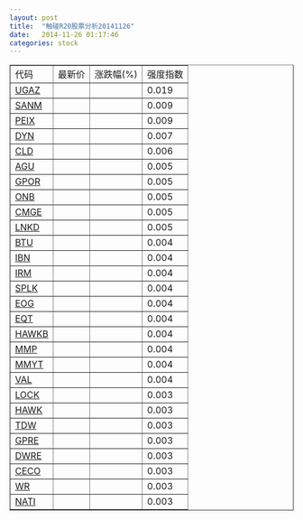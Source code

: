 ```yaml
---
layout: post
title:  "触碰R20股票分析20141126"
date:   2014-11-26 01:17:46
categories: stock
---
```

<script type="text/javascript">
var stockList = []
stockList.push('gb_ugaz');
stockList.push('gb_sanm');
stockList.push('gb_peix');
stockList.push('gb_dyn');
stockList.push('gb_cld');
stockList.push('gb_agu');
stockList.push('gb_gpor');
stockList.push('gb_onb');
stockList.push('gb_cmge');
stockList.push('gb_lnkd');
stockList.push('gb_btu');
stockList.push('gb_ibn');
stockList.push('gb_irm');
stockList.push('gb_splk');
stockList.push('gb_eog');
stockList.push('gb_eqt');
stockList.push('gb_hawkb');
stockList.push('gb_mmp');
stockList.push('gb_mmyt');
stockList.push('gb_val');
stockList.push('gb_lock');
stockList.push('gb_hawk');
stockList.push('gb_tdw');
stockList.push('gb_gpre');
stockList.push('gb_dwre');
stockList.push('gb_ceco');
stockList.push('gb_wr');
stockList.push('gb_nati');
</script>

<table border="1">
 <tr>
 <td>代码</td>
  <td>最新价</td>
  <td>涨跌幅(%)</td>
 <td>强度指数</td>
</tr>
  <tr id="ugaz"><td><a href="http://stock.finance.sina.com.cn/usstock/quotes/UGAZ.html" target="_blank">UGAZ</a></td><td></td><td></td><td>0.019</td></tr>
  <tr id="sanm"><td><a href="http://stock.finance.sina.com.cn/usstock/quotes/SANM.html" target="_blank">SANM</a></td><td></td><td></td><td>0.009</td></tr>
  <tr id="peix"><td><a href="http://stock.finance.sina.com.cn/usstock/quotes/PEIX.html" target="_blank">PEIX</a></td><td></td><td></td><td>0.009</td></tr>
  <tr id="dyn"><td><a href="http://stock.finance.sina.com.cn/usstock/quotes/DYN.html" target="_blank">DYN</a></td><td></td><td></td><td>0.007</td></tr>
  <tr id="cld"><td><a href="http://stock.finance.sina.com.cn/usstock/quotes/CLD.html" target="_blank">CLD</a></td><td></td><td></td><td>0.006</td></tr>
  <tr id="agu"><td><a href="http://stock.finance.sina.com.cn/usstock/quotes/AGU.html" target="_blank">AGU</a></td><td></td><td></td><td>0.005</td></tr>
  <tr id="gpor"><td><a href="http://stock.finance.sina.com.cn/usstock/quotes/GPOR.html" target="_blank">GPOR</a></td><td></td><td></td><td>0.005</td></tr>
  <tr id="onb"><td><a href="http://stock.finance.sina.com.cn/usstock/quotes/ONB.html" target="_blank">ONB</a></td><td></td><td></td><td>0.005</td></tr>
  <tr id="cmge"><td><a href="http://stock.finance.sina.com.cn/usstock/quotes/CMGE.html" target="_blank">CMGE</a></td><td></td><td></td><td>0.005</td></tr>
  <tr id="lnkd"><td><a href="http://stock.finance.sina.com.cn/usstock/quotes/LNKD.html" target="_blank">LNKD</a></td><td></td><td></td><td>0.005</td></tr>
  <tr id="btu"><td><a href="http://stock.finance.sina.com.cn/usstock/quotes/BTU.html" target="_blank">BTU</a></td><td></td><td></td><td>0.004</td></tr>
  <tr id="ibn"><td><a href="http://stock.finance.sina.com.cn/usstock/quotes/IBN.html" target="_blank">IBN</a></td><td></td><td></td><td>0.004</td></tr>
  <tr id="irm"><td><a href="http://stock.finance.sina.com.cn/usstock/quotes/IRM.html" target="_blank">IRM</a></td><td></td><td></td><td>0.004</td></tr>
  <tr id="splk"><td><a href="http://stock.finance.sina.com.cn/usstock/quotes/SPLK.html" target="_blank">SPLK</a></td><td></td><td></td><td>0.004</td></tr>
  <tr id="eog"><td><a href="http://stock.finance.sina.com.cn/usstock/quotes/EOG.html" target="_blank">EOG</a></td><td></td><td></td><td>0.004</td></tr>
  <tr id="eqt"><td><a href="http://stock.finance.sina.com.cn/usstock/quotes/EQT.html" target="_blank">EQT</a></td><td></td><td></td><td>0.004</td></tr>
  <tr id="hawkb"><td><a href="http://stock.finance.sina.com.cn/usstock/quotes/HAWKB.html" target="_blank">HAWKB</a></td><td></td><td></td><td>0.004</td></tr>
  <tr id="mmp"><td><a href="http://stock.finance.sina.com.cn/usstock/quotes/MMP.html" target="_blank">MMP</a></td><td></td><td></td><td>0.004</td></tr>
  <tr id="mmyt"><td><a href="http://stock.finance.sina.com.cn/usstock/quotes/MMYT.html" target="_blank">MMYT</a></td><td></td><td></td><td>0.004</td></tr>
  <tr id="val"><td><a href="http://stock.finance.sina.com.cn/usstock/quotes/VAL.html" target="_blank">VAL</a></td><td></td><td></td><td>0.004</td></tr>
  <tr id="lock"><td><a href="http://stock.finance.sina.com.cn/usstock/quotes/LOCK.html" target="_blank">LOCK</a></td><td></td><td></td><td>0.003</td></tr>
  <tr id="hawk"><td><a href="http://stock.finance.sina.com.cn/usstock/quotes/HAWK.html" target="_blank">HAWK</a></td><td></td><td></td><td>0.003</td></tr>
  <tr id="tdw"><td><a href="http://stock.finance.sina.com.cn/usstock/quotes/TDW.html" target="_blank">TDW</a></td><td></td><td></td><td>0.003</td></tr>
  <tr id="gpre"><td><a href="http://stock.finance.sina.com.cn/usstock/quotes/GPRE.html" target="_blank">GPRE</a></td><td></td><td></td><td>0.003</td></tr>
  <tr id="dwre"><td><a href="http://stock.finance.sina.com.cn/usstock/quotes/DWRE.html" target="_blank">DWRE</a></td><td></td><td></td><td>0.003</td></tr>
  <tr id="ceco"><td><a href="http://stock.finance.sina.com.cn/usstock/quotes/CECO.html" target="_blank">CECO</a></td><td></td><td></td><td>0.003</td></tr>
  <tr id="wr"><td><a href="http://stock.finance.sina.com.cn/usstock/quotes/WR.html" target="_blank">WR</a></td><td></td><td></td><td>0.003</td></tr>
  <tr id="nati"><td><a href="http://stock.finance.sina.com.cn/usstock/quotes/NATI.html" target="_blank">NATI</a></td><td></td><td></td><td>0.003</td></tr>
</table>
